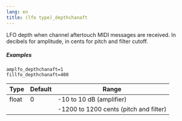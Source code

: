 ```yaml
---
lang: en
title: (lfo type)_depthchanaft
---
```

LFO depth when channel aftertouch MIDI messages are received.
In decibels for amplitude, in cents for pitch and filter cutoff.

##### Examples

```
amplfo_depthchanaft=1
fillfo_depthchanaft=400
```

| Type  | Default | Range
| ---   | ---     | ---
| float | 0       | -10 to 10 dB (amplifier)
|       |         | -1200 to 1200 cents (pitch and filter)
